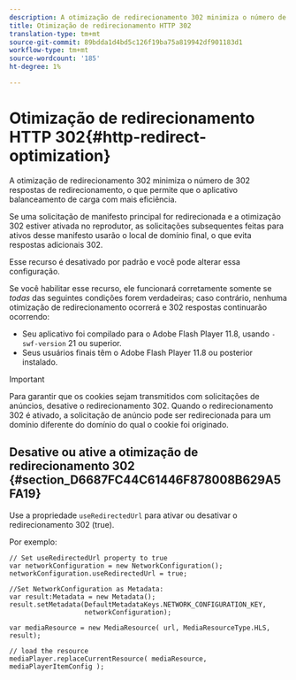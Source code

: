 ```yaml
---
description: A otimização de redirecionamento 302 minimiza o número de 302 respostas de redirecionamento, o que permite que o aplicativo balanceamento de carga com mais eficiência.
title: Otimização de redirecionamento HTTP 302
translation-type: tm+mt
source-git-commit: 89bdda1d4bd5c126f19ba75a819942df901183d1
workflow-type: tm+mt
source-wordcount: '185'
ht-degree: 1%

---
```



# Otimização de redirecionamento HTTP 302{#http-redirect-optimization}

A otimização de redirecionamento 302 minimiza o número de 302 respostas de redirecionamento, o que permite que o aplicativo balanceamento de carga com mais eficiência.

Se uma solicitação de manifesto principal for redirecionada e a otimização 302 estiver ativada no reprodutor, as solicitações subsequentes feitas para ativos desse manifesto usarão o local de domínio final, o que evita respostas adicionais 302.

Esse recurso é desativado por padrão e você pode alterar essa configuração.

Se você habilitar esse recurso, ele funcionará corretamente somente se *todas* das seguintes condições forem verdadeiras; caso contrário, nenhuma otimização de redirecionamento ocorrerá e 302 respostas continuarão ocorrendo:

* Seu aplicativo foi compilado para o Adobe Flash Player 11.8, usando `-swf-version` 21 ou superior.
* Seus usuários finais têm o Adobe Flash Player 11.8 ou posterior instalado.

>[!IMPORTANT]
>
>Para garantir que os cookies sejam transmitidos com solicitações de anúncios, desative o redirecionamento 302. Quando o redirecionamento 302 é ativado, a solicitação de anúncio pode ser redirecionada para um domínio diferente do domínio do qual o cookie foi originado.

## Desative ou ative a otimização de redirecionamento 302 {#section_D6687FC44C61446F878008B629A5FA19}

Use a propriedade `useRedirectedUrl` para ativar ou desativar o redirecionamento 302 (true).

<!--<a id="example_B886777252B745AAB48B1FCC42C97A25"></a>-->

Por exemplo:

```
// Set useRedirectedUrl property to true 
var networkConfiguration = new NetworkConfiguration(); 
networkConfiguration.useRedirectedUrl = true; 
  
//Set NetworkConfiguration as Metadata: 
var result:Metadata = new Metadata(); 
result.setMetadata(DefaultMetadataKeys.NETWORK_CONFIGURATION_KEY,  
                   networkConfiguration); 
  
var mediaResource = new MediaResource( url, MediaResourceType.HLS, result); 
  
// load the resource 
mediaPlayer.replaceCurrentResource( mediaResource, mediaPlayerItemConfig );
```

